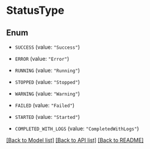 # StatusType

## Enum


* `SUCCESS` (value: `"Success"`)

* `ERROR` (value: `"Error"`)

* `RUNNING` (value: `"Running"`)

* `STOPPED` (value: `"Stopped"`)

* `WARNING` (value: `"Warning"`)

* `FAILED` (value: `"Failed"`)

* `STARTED` (value: `"Started"`)

* `COMPLETED_WITH_LOGS` (value: `"CompletedWithLogs"`)


[[Back to Model list]](../README.md#documentation-for-models) [[Back to API list]](../README.md#documentation-for-api-endpoints) [[Back to README]](../README.md)


